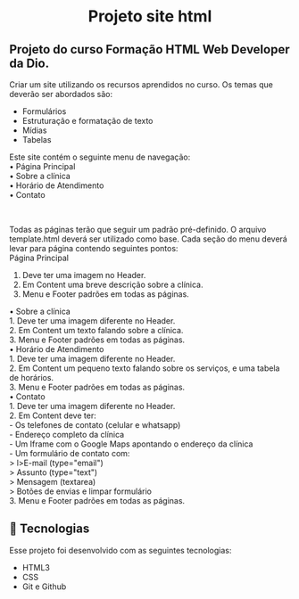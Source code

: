 <h1 align="center"> Projeto site html </h1>

<p align="center">
<h2> Projeto do curso Formação HTML Web Developer da Dio. </h2>
</p>

<p>
    Criar um site utilizando os recursos aprendidos no curso. Os temas que deverão ser abordados são:<br>
    <ul>
        <li>Formulários</li>
        <li>Estruturação e formatação de texto</li>
        <li>Mídias</li>
        <li>Tabelas</li>
    </ul>
</p>

<p>
    Este site contém o seguinte menu de navegação:<br>
    • Página Principal<br>
    • Sobre a clínica<br>
    • Horário de Atendimento<br>
    • Contato<br>
</p>

<br>

<p >
    Todas as páginas terão que seguir um padrão pré-definido. O arquivo template.html deverá ser utilizado como base. Cada seção do menu deverá levar para página contendo seguintes pontos:<br>
    Página Principal<br>
        <ol>
            <li>Deve ter uma imagem no Header.</li>
            <li>Em Content uma breve descrição sobre a clínica.</li>
            <li>Menu e Footer padrões em todas as páginas.</li>
        </ol>
    • Sobre a clínica<br>
        1. Deve ter uma imagem diferente no Header.<br>
        2. Em Content um texto falando sobre a clínica.<br>
        3. Menu e Footer padrões em todas as páginas.<br>
        • Horário de Atendimento<br>
            1. Deve ter uma imagem diferente no Header.<br>
            2. Em Content um pequeno texto falando sobre os serviços, e uma tabela de horários.<br>
            3. Menu e Footer padrões em todas as páginas.<br>
        • Contato<br>
            1. Deve ter uma imagem diferente no Header.<br>
            2. Em Content deve ter:<br>
                - Os telefones de contato (celular e whatsapp)<br>
                - Endereço completo da clínica<br>
                - Um Iframe com o Google Maps apontando o endereço da clínica<br>
                - Um formulário de contato com:<br>
                    > l>E-mail (type="email")<br>
                    > Assunto (type="text")<br>
                    > Mensagem (textarea)<br>
                    > Botões de envias e limpar formulário<br>
            3. Menu e Footer padrões em todas as páginas.<br>
</p>

## 🚀 Tecnologias

Esse projeto foi desenvolvido com as seguintes tecnologias:

- HTML3
- CSS
- Git e Github